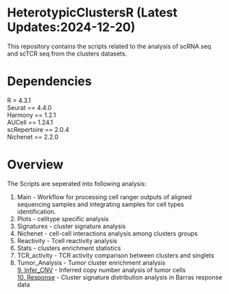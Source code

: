 # HeterotypicClustersR (Latest Updates:2024-12-20)
This repository contains the scripts related to the analysis of scRNA seq and scTCR seq from the clusters datasets. 
# Dependencies
R > 4.3.1  
Seurat == 4.4.0  
Harmony == 1.2.1  
AUCell == 1.24.1  
scRepertoire == 2.0.4  
Nichenet == 2.2.0  

# Overview
The Scripts are seperated into following analysis:  
1. Main - Workflow for processing cell ranger outputs of aligned sequencing samples and integrating samples for cell types identification.   
2. Plots - celltype specific analysis
3. Signatures - cluster signature analysis
4. Nichenet - cell-cell interactions analysis among clusters groups
5. Reactivity - Tcell reactivity analysis
6. Stats - clusters enrichment statistics
7. TCR_activity - TCR activity comparison between clusters and singlets
8. Tumor_Analysis - Tumor cluster enrichment analysis   
[9. Infer_CNV](https://github.com/PeeperLab/HeterotypicClustersR/tree/main/Scripts/9.Infer_CNV) - Inferred copy number analysis of tumor cells  
[10. Response](https://github.com/PeeperLab/HeterotypicClustersR/tree/main/Scripts/10.Response) - Cluster signature distribution analysis in Barras response data    
